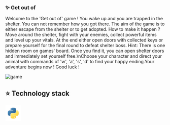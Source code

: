 ### ✨ Get out of


Welcome to the 'Get out of' game !
You wake up and you are trapped in the shelter. You can not remember how you got there.
The aim of the game is to either escape from the shelter or to get adopted. 
How to make it happen ?
Move around the shelter, fight with your enemies, collect powerful items and level up your vitals.
At the end either open doors with collected keys or prepare yourself for the final round to defeat shelter boss.
Hint: There is one hidden room on games' board. Once you find it, you can open shelter doors and 
immediately set yourself free.\nChoose your character and direct your animal 
with commands of 'w', 'a', 's', 'd' to find your happy ending.Your adventure begins now !
Good luck !

![game](https://github.com/asiasmol/Monster-Adventures/assets/102509876/e76fc2c8-08ee-468f-90e4-4f8b94e14459)

## ⭐ Technology stack
<div>
<img align="left"alt="Java"width="50px"src="https://raw.githubusercontent.com/github/explore/80688e429a7d4ef2fca1e82350fe8e3517d3494d/topics/python/python.png" />
</div>

